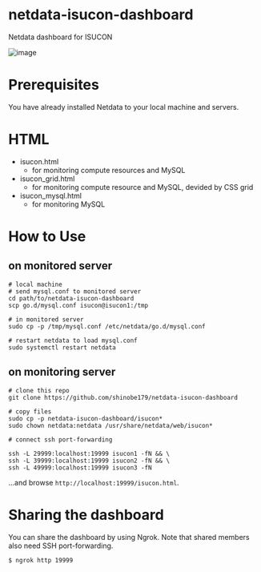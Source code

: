 # netdata-isucon-dashboard
Netdata dashboard for ISUCON

![image](https://cdn-ak.f.st-hatena.com/images/fotolife/b/befs_anne/20200907/20200907004027.png)

# Prerequisites
You have already installed Netdata to your local machine and servers.

# HTML

- isucon.html
  - for monitoring compute resources and MySQL
- isucon_grid.html
  - for monitoring compute resource and MySQL, devided by CSS grid
- isucon_mysql.html
  - for monitoring MySQL

# How to Use

## on monitored server

```
# local machine
# send mysql.conf to monitored server
cd path/to/netdata-isucon-dashboard
scp go.d/mysql.conf isucon@isucon1:/tmp

# in monitored server
sudo cp -p /tmp/mysql.conf /etc/netdata/go.d/mysql.conf

# restart netdata to load mysql.conf
sudo systemctl restart netdata
```

## on monitoring server

```
# clone this repo
git clone https://github.com/shinobe179/netdata-isucon-dashboard

# copy files
sudo cp -p netdata-isucon-dashboard/isucon* 
sudo chown netdata:netdata /usr/share/netdata/web/isucon*

# connect ssh port-forwarding

ssh -L 29999:localhost:19999 isucon1 -fN && \
ssh -L 39999:localhost:19999 isucon2 -fN && \
ssh -L 49999:localhost:19999 isucon3 -fN
```

...and browse `http://localhost:19999/isucon.html`.

# Sharing the dashboard

You can share the dashboard by using Ngrok. Note that shared members also need SSH port-forwarding.

```
$ ngrok http 19999
```
